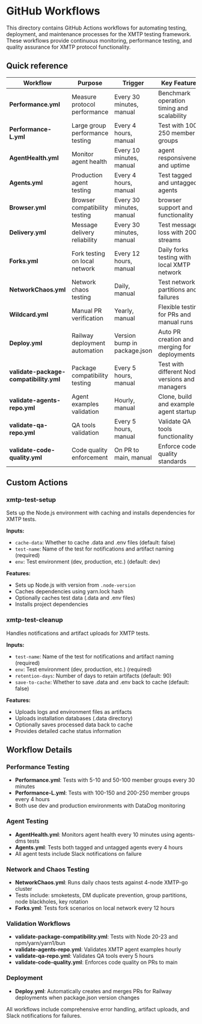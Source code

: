 # GitHub Workflows

This directory contains GitHub Actions workflows for automating testing, deployment, and maintenance processes for the XMTP testing framework. These workflows provide continuous monitoring, performance testing, and quality assurance for XMTP protocol functionality.

## Quick reference

| Workflow                               | Purpose                         | Trigger                      | Key Features                                   |
| -------------------------------------- | ------------------------------- | ---------------------------- | ---------------------------------------------- |
| **Performance.yml**                    | Measure protocol performance    | Every 30 minutes, manual     | Benchmark operation timing and scalability     |
| **Performance-L.yml**                  | Large group performance testing | Every 4 hours, manual        | Test with 100-250 member groups                |
| **AgentHealth.yml**                    | Monitor agent health            | Every 10 minutes, manual     | agent responsiveness and uptime                |
| **Agents.yml**                         | Production agent testing        | Every 4 hours, manual        | Test tagged and untagged agents                |
| **Browser.yml**                        | Browser compatibility testing   | Every 30 minutes, manual     | browser support and functionality              |
| **Delivery.yml**                       | Message delivery reliability    | Every 30 minutes, manual     | Test message loss with 200 streams             |
| **Forks.yml**                          | Fork testing on local network   | Every 12 hours, manual       | Daily forks testing with local XMTP network    |
| **NetworkChaos.yml**                   | Network chaos testing           | Daily, manual                | Test network partitions and failures           |
| **Wildcard.yml**                       | Manual PR verification          | Yearly, manual               | Flexible testing for PRs and manual runs       |
| **Deploy.yml**                         | Railway deployment automation   | Version bump in package.json | Auto PR creation and merging for deployments   |
| **validate-package-compatibility.yml** | Package compatibility testing   | Every 5 hours, manual        | Test with different Node versions and managers |
| **validate-agents-repo.yml**           | Agent examples validation       | Hourly, manual               | Clone, build and example agent startup         |
| **validate-qa-repo.yml**               | QA tools validation             | Every 5 hours, manual        | Validate QA tools functionality                |
| **validate-code-quality.yml**          | Code quality enforcement        | On PR to main, manual        | Enforce code quality standards                 |

## Custom Actions

### xmtp-test-setup

Sets up the Node.js environment with caching and installs dependencies for XMTP tests.

**Inputs:**

- `cache-data`: Whether to cache .data and .env files (default: false)
- `test-name`: Name of the test for notifications and artifact naming (required)
- `env`: Test environment (dev, production, etc.) (default: dev)

**Features:**

- Sets up Node.js with version from `.node-version`
- Caches dependencies using yarn.lock hash
- Optionally caches test data (.data and .env files)
- Installs project dependencies

### xmtp-test-cleanup

Handles notifications and artifact uploads for XMTP tests.

**Inputs:**

- `test-name`: Name of the test for notifications and artifact naming (required)
- `env`: Test environment (dev, production, etc.) (required)
- `retention-days`: Number of days to retain artifacts (default: 90)
- `save-to-cache`: Whether to save .data and .env back to cache (default: false)

**Features:**

- Uploads logs and environment files as artifacts
- Uploads installation databases (.data directory)
- Optionally saves processed data back to cache
- Provides detailed cache status information

## Workflow Details

### Performance Testing

- **Performance.yml**: Tests with 5-10 and 50-100 member groups every 30 minutes
- **Performance-L.yml**: Tests with 100-150 and 200-250 member groups every 4 hours
- Both use dev and production environments with DataDog monitoring

### Agent Testing

- **AgentHealth.yml**: Monitors agent health every 10 minutes using agents-dms tests
- **Agents.yml**: Tests both tagged and untagged agents every 4 hours
- All agent tests include Slack notifications on failure

### Network and Chaos Testing

- **NetworkChaos.yml**: Runs daily chaos tests against 4-node XMTP-go cluster
- Tests include: smoketests, DM duplicate prevention, group partitions, node blackholes, key rotation
- **Forks.yml**: Tests fork scenarios on local network every 12 hours

### Validation Workflows

- **validate-package-compatibility.yml**: Tests with Node 20-23 and npm/yarn/yarn1/bun
- **validate-agents-repo.yml**: Validates XMTP agent examples hourly
- **validate-qa-repo.yml**: Validates QA tools every 5 hours
- **validate-code-quality.yml**: Enforces code quality on PRs to main

### Deployment

- **Deploy.yml**: Automatically creates and merges PRs for Railway deployments when package.json version changes

All workflows include comprehensive error handling, artifact uploads, and Slack notifications for failures.
